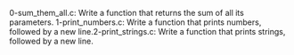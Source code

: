 0-sum_them_all.c: Write a function that returns the sum of all its parameters.
1-print_numbers.c: Write a function that prints numbers, followed by a new line.2-print_strings.c: Write a function that prints strings, followed by a new line.
